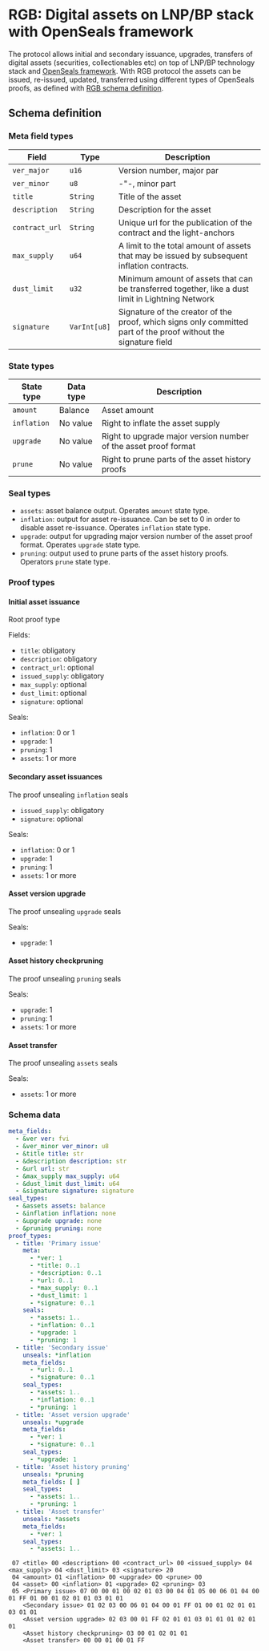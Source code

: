 # RGB: Digital assets on LNP/BP stack with OpenSeals framework

The protocol allows initial and secondary issuance, upgrades, transfers of digital assets (securities, collectionables 
etc) on top of LNP/BP technology stack and [OpenSeals framework](01-OpenSeals.md). With RGB protocol the assets 
can be issued, re-issued, updated, transferred using different types of OpenSeals proofs, as defined with 
[RGB schema definition](#rgb-schema).


## Schema definition

### Meta field types

Field           | Type         | Description
--------------- | ------------ | -----------------------------------------------------------------------
`ver_major`     | `u16`        | Version number, major par
`ver_minor`     | `u8`         | -"-, minor part
`title`         | `String`     | Title of the asset
`description`   | `String`     | Description for the asset
`contract_url`  | `String`     | Unique url for the publication of the contract and the light-anchors
`max_supply`    | `u64`        | A limit to the total amount of assets that may be issued by subsequent inflation contracts.
`dust_limit`    | `u32`        | Minimum amount of assets that can be transferred together, like a dust limit in Lightning Network
`signature`     | `VarInt[u8]` | Signature of the creator of the proof, which signs only committed part of the proof without the signature field


### State types

State type  | Data type | Description
----------- | --------- | --------------
`amount`    | Balance   | Asset amount
`inflation` | No value  | Right to inflate the asset supply
`upgrade`   | No value  | Right to upgrade major version number of the asset proof format
`prune`     | No value  | Right to prune parts of the asset history proofs


### Seal types

* `assets`: asset balance output. Operates `amount` state type.
* `inflation`: output for asset re-issuance. Can be set to 0 in order to disable asset re-issuance. Operates `inflation`
  state type.
* `upgrade`: output for upgrading major version number of the asset proof format. Operates `upgrade` state type.
* `pruning`: output used to prune parts of the asset history proofs. Operators `prune` state type.


### Proof types

#### Initial asset issuance

Root proof type

Fields:
* `title`: obligatory
* `description`: obligatory
* `contract_url`: optional
* `issued_supply`: obligatory
* `max_supply`: optional
* `dust_limit`: optional
* `signature`: optional

Seals:
* `inflation`: 0 or 1
* `upgrade`: 1
* `pruning`: 1
* `assets`: 1 or more

#### Secondary asset issuances

The proof unsealing `inflation` seals
* `issued_supply`: obligatory
* `signature`: optional

Seals:
* `inflation`: 0 or 1
* `upgrade`: 1
* `pruning`: 1
* `assets`: 1 or more

#### Asset version upgrade

The proof unsealing `upgrade` seals

Seals:
* `upgrade`: 1

#### Asset history checkpruning

The proof unsealing `pruning` seals

Seals:
* `upgrade`: 1
* `pruning`: 1
* `assets`: 1 or more

#### Asset transfer

The proof unsealing `assets` seals

Seals:
* `assets`: 1 or more


### Schema data

```yaml
meta_fields:
  - &ver ver: fvi
  - &ver_minor ver_minor: u8
  - &title title: str
  - &description description: str
  - &url url: str
  - &max_supply max_supply: u64
  - &dust_limit dust_limit: u64
  - &signature signature: signature
seal_types:
  - &assets assets: balance
  - &inflation inflation: none
  - &upgrade upgrade: none
  - &pruning pruning: none
proof_types:
  - title: 'Primary issue'
    meta:
      - *ver: 1
      - *title: 0..1
      - *description: 0..1
      - *url: 0..1
      - *max_supply: 0..1
      - *dust_limit: 1
      - *signature: 0..1
    seals:
      - *assets: 1..
      - *inflation: 0..1
      - *upgrade: 1
      - *pruning: 1
  - title: 'Secondary issue'
    unseals: *inflation
    meta_fields:
      - *url: 0..1
      - *signature: 0..1
    seal_types:
      - *assets: 1..
      - *inflation: 0..1
      - *pruning: 1
  - title: 'Asset version upgrade'
    unseals: *upgrade
    meta_fields:
      - *ver: 1
      - *signature: 0..1
    seal_types:
      - *upgrade: 1
  - title: 'Asset history pruning'
    unseals: *pruning
    meta_fields: [ ]
    seal_types:
      - *assets: 1..
      - *pruning: 1
  - title: 'Asset transfer'
    unseals: *assets
    meta_fields:
      - *ver: 1
    seal_types:
      - *assets: 1..
```

```
 07 <title> 00 <description> 00 <contract_url> 00 <issued_supply> 04 <max_supply> 04 <dust_limit> 03 <signature> 20
 04 <amount> 01 <inflation> 00 <upgrade> 00 <prune> 00
 04 <asset> 00 <inflation> 01 <upgrade> 02 <pruning> 03
 05 <Primary issue> 07 00 00 01 00 02 01 03 00 04 01 05 00 06 01 04 00 01 FF 01 00 01 02 01 01 03 01 01
    <Secondary issue> 01 02 03 00 06 01 04 00 01 FF 01 00 01 02 01 01 03 01 01
    <Asset version upgrade> 02 03 00 01 FF 02 01 01 03 01 01 01 02 01 01
    <Asset history checkpruning> 03 00 01 02 01 01
    <Asset transfer> 00 00 01 00 01 FF
```
